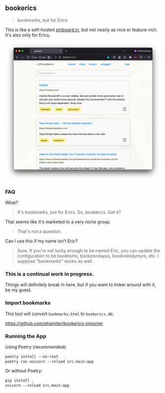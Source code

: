## bookerics

> bookmarks, but for Erics

This is like a self-hosted [pinboard.in](https://pinboard.in), but not nearly as nice or feature-rich. It's also only for Erics.

![screenshot](screenshot.png)


### FAQ

What?
> It's bookmarks, but for Erics. So, bookerics. Get it?

That seems like it's marketed to a very niche group.
> That's not a question.

Can I use this if my name isn't Eric?
> Sure. If you're not lucky enough to be named Eric, you can update the configuration to be booktoms, bookzendayas, bookvolodymyrs, etc. I suppose "bookmarks" works as well.


### This is a continual work in progress.

Things will definitely break in here, but if you want to tinker around with it, be my guest.


### Import bookmarks

This tool will convert `bookmarks.html` to `bookerics.db`:

https://github.com/ehamiter/bookerics-importer


### Running the App

Using Poetry (recommended):

```
poetry install --no-root
poetry run uvicorn --reload src.main:app
```

Or without Poetry:

```
pip install .
uvicorn --reload src.main:app
```
